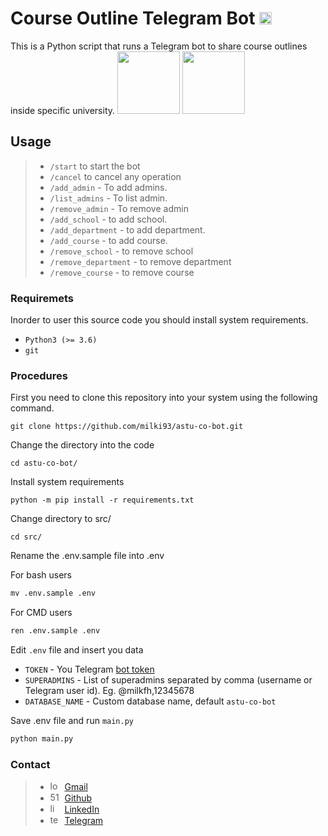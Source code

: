 # Course Outline Telegram Bot <img src="https://www.freepnglogos.com/uploads/telegram-logo-png-0.png" width="20" alt="telegram logo png" />

This is a Python script that runs a Telegram bot to share course outlines inside specific university.
<img src="img/screen_shoot_1.jpg" width="100" /> <img src="img/screen_shoot_2.jpg" width="100" />


## Usage
> * `/start` to start the bot 
> * `/cancel` to cancel any operation 
> * `/add_admin` - To add admins.
> * `/list_admins` - To list admin.
> * `/remove_admin` - To remove admin
> * `/add_school` - to add school.
> * `/add_department` - to add department.
> * `/add_course` - to add course.
> * `/remove_school` - to remove school
> * `/remove_department` - to remove department
> * `/remove_course` - to remove course

### Requiremets
Inorder to user this source code you should install system requirements.
- `Python3 (>= 3.6)`
- `git`

### Procedures
First you need to clone this repository into your system using the following command.
```makedown
git clone https://github.com/milki93/astu-co-bot.git
```
Change the directory into the code
```makedown
cd astu-co-bot/
```
Install system requirements
```makedown
python -m pip install -r requirements.txt
```
Change directory to src/
```makedown
cd src/
```
Rename the .env.sample file into .env

For bash users
```markdown
mv .env.sample .env
```

For CMD users
```markdown
ren .env.sample .env
```
Edit `.env` file and insert you data
- `TOKEN` - You Telegram [bot token](https://core.telegram.org/bots#3-how-do-i-create-a-bot) 
- `SUPERADMINS` - List of superadmins separated by comma (username or Telegram user id). Eg. @milkfh,12345678
- `DATABASE_NAME` - Custom database name, default `astu-co-bot`

Save .env file and run `main.py`
```markdown
python main.py
```


### Contact 

> * <img src="https://www.freepnglogos.com/uploads/logo-gmail-png/logo-gmail-png-gmail-icon-download-png-and-vector-1.png" width="15" alt="logo gmail png gmail icon download png and vector" />&nbsp;&nbsp;[Gmail](mailto:milkidida131@gmail.com)
> * <img src="https://www.freepnglogos.com/uploads/512x512-logo-png/512x512-logo-github-icon-35.png" width="15" alt="512x512 logo github icon" />&nbsp;&nbsp;[Github](https://github.com/milki93/astu-co-bot.git)
> * <img src="https://www.freepnglogos.com/uploads/linkedin-basic-round-social-logo-png-13.png" width="15" alt="linkedin basic round social logo png" />&nbsp;&nbsp;[LinkedIn](https://www.linkedin.com/in/milki-dida)
> * <img src="https://www.freepnglogos.com/uploads/telegram-logo-png-0.png" width="15" alt="telegram logo png" />&nbsp;&nbsp;[Telegram](https://t.me/Milkfh)